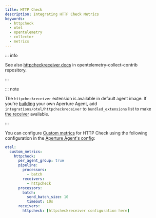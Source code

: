 ```yaml
---
title: HTTP Check
description: Integrating HTTP Check Metrics
keywords:
  - httpcheck
  - otel
  - opentelemetry
  - collector
  - metrics
---
```


::: info

See also [httpcheckreceiver docs][receiver] in opentelemetry-collect-contrib repository.

:::

::: note

The `httpcheckreceiver` extension is available in default agent image. If you're [building][build] your own Aperture Agent, add `integrations/otel/httpcheckreceiver` to `bundled_extensions` list to make [the receiver][receiver] available.

:::

You can configure [Custom metrics][custom-metrics] for HTTP Check using the
following configuration in the [Aperture Agent's config][agent-config]:

```yaml
otel:
  custom_metrics:
    httpcheck:
      per_agent_group: true
      pipeline:
        processors:
          - batch
        receivers:
          - httpcheck
      processors:
        batch:
          send_batch_size: 10
          timeout: 10s
      receivers:
        httpcheck: [httpcheckreceiver configuration here]
```

[build]: /reference/aperturectl/build/agent/agent.md
[receiver]:
  https://github.com/open-telemetry/opentelemetry-collector-contrib/tree/main/receiver/httpcheckreceiver
[custom-metrics]: /reference/configuration/agent.md#custom-metrics-config
[agent-config]: /reference/configuration/agent.md#agent-o-t-e-l-config
